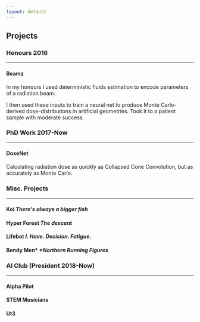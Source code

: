 ```yaml
---
layout: default
---
```


## Projects

### Honours 2016
---

#### Beamz
In my honours I used deterministic fluids estimation to encode parameters of a radiation beam.

I then used these inputs to train a neural net to produce Monte Carlo-derived dose-distributions in artificial geometries.  Took it to a patient sample with moderate success.


### PhD Work 2017-Now
---

#### DoseNet
Calculating radiation dose as quickly as Collapsed Cone Convolution, but as accurately as Monte Carlo.


### Misc. Projects
---

#### **Koi** *There's always a bigger fish*

#### **Hyper Forest** *The descent*

#### **Lifebot** *I. Have. Decision. Fatigue.*

#### **Bendy Men**\* *\*Northern Running Figures*


### AI Club \(President 2018-Now)
---

#### Alpha Pilot

#### STEM Musicians

#### Ut3
